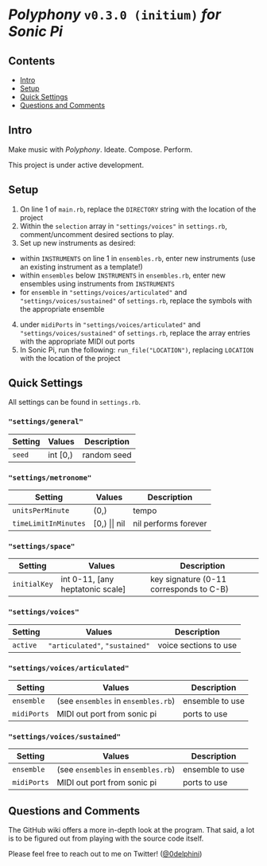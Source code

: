 # ***Polyphony*** `v0.3.0 (initium)` *for Sonic Pi*

## Contents

- [Intro](#intro)
- [Setup](#setup)
- [Quick Settings](#quick-settings)
- [Questions and Comments](#questions-and-comments)

## Intro

Make music with *Polyphony*. Ideate. Compose. Perform.

This project is under active development.

## Setup

1. On line 1 of `main.rb`, replace the `DIRECTORY` string with the location of the project
2. Within the `selection` array in `"settings/voices"` in `settings.rb`, comment/uncomment desired sections to play.
3. Set up new instruments as desired:
 - within `INSTRUMENTS` on line 1 in `ensembles.rb`, enter new instruments (use an existing instrument as a template!)
 - within `ensembles` below `INSTRUMENTS` in `ensembles.rb`, enter new ensembles using instruments from `INSTRUMENTS`
 - for `ensemble` in `"settings/voices/articulated"` and `"settings/voices/sustained"` of `settings.rb`, replace the symbols with the appropriate ensemble
4. under `midiPorts` in `"settings/voices/articulated"` and `"settings/voices/sustained"` of `settings.rb`, replace the array entries with the appropriate MIDI out ports
5. In Sonic Pi, run the following: `run_file("LOCATION")`, replacing `LOCATION` with the location of the project

## Quick Settings

All settings can be found in `settings.rb`.

### `"settings/general"`

Setting               | Values                  | Description
---                   | ---                     | ---
`seed`                | int \[0,)               | random seed

### `"settings/metronome"`

Setting               | Values                  | Description
---                   | ---                     | ---
`unitsPerMinute`      | (0,)                    | tempo
`timeLimitInMinutes`  | \[0,) \|\| nil          | nil performs forever

### `"settings/space"`

Setting               | Values                             | Description
---                   | ---                                | ---
`initialKey`          | int 0-11, [any heptatonic scale]   | key signature (0-11 corresponds to C-B)

### `"settings/voices"`

Setting               | Values                         | Description
---                   | ---                            | ---
`active`              | `"articulated"`, `"sustained"` | voice sections to use

### `"settings/voices/articulated"`

Setting               | Values                               | Description
---                   | ---                                  | ---
`ensemble`            | (see `ensembles` in `ensembles.rb`)  | ensemble to use
`midiPorts`           | MIDI out port from sonic pi          | ports to use

### `"settings/voices/sustained"`

Setting               | Values                               | Description
---                   | ---                                  | ---
`ensemble`            | (see `ensembles` in `ensembles.rb`)  | ensemble to use
`midiPorts`           | MIDI out port from sonic pi          | ports to use

## Questions and Comments

The GitHub wiki offers a more in-depth look at the program. That said, a lot is to be figured out from playing with the source code itself.

Please feel free to reach out to me on Twitter! ([\@0delphini](https://twitter.com/0delphini))

